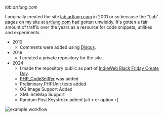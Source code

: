 *lab.artlung.com*

I originally created the site [lab.artlung.com](https://lab.artlung.com) in 2001 or so because the "Lab" pages on my site at [artlung.com](https://artlung.com) had gotten unwieldy. It's gotten a fair amount of traffic over the years as a resource for code snippets, utilities and experiments.

* 2010
  * Comments were added using [Disqus](https://disqus.com).
* 2016 
  * I created a private repository for the site.
* 2024 
  * I made the repository public as part of [IndieWeb Black Friday Create Day](https://indieweb.org/events/2024-black-friday-create-day).
  * [PHP_CodeSniffer](https://github.com/squizlabs/PHP_CodeSniffer) was added
  * Preliminary PHPUnit tests added
  * OG:Image Support Added
  * XML SiteMap Support
  * Random Post Keystroke added (alt-r or option-r)


![example workflow](https://github.com/artlung/lab.artlung.com/actions/workflows/ci.yml/badge.svg)
